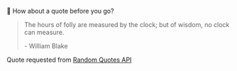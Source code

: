 📣 How about a quote before you go?

> The hours of folly are measured by the clock; but of wisdom, no clock can measure.
>
> <p>- William Blake</p>

Quote requested from [Random Quotes API](https://github.com/lukePeavey/quotable)
